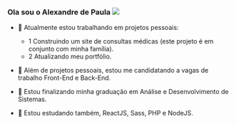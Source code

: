 ### Ola sou o Alexandre de Paula <img src="https://img.icons8.com/arcade/32/000000/pizza.png"/>

- 🔭 Atualmente estou trabalhando em projetos pessoais:
    - 1 Construindo um site de consultas médicas (este projeto é em conjunto com minha família).
    - 2 Atualizando meu portfólio.
    
- 🔭 Além de projetos pessoais, estou me candidatando a vagas de trabalho Front-End e Back-End.

- 🌱 Estou finalizando minha graduação em Análise e Desenvolvimento de Sistemas.

- 🌱 Estou estudando também, ReactJS, Sass, PHP e NodeJS.
